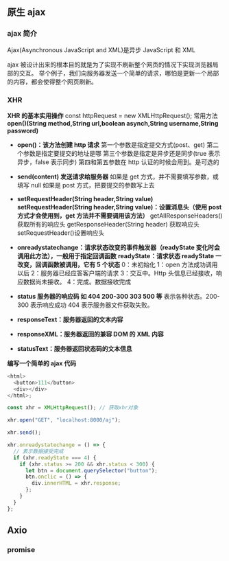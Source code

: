 ## 原生 ajax

### ajax 简介

Ajax(Asynchronous JavaScript and XML)是异步 JavaScript 和 XML

ajax 被设计出来的根本目的就是为了实现不刷新整个网页的情况下实现浏览器局部的交互。
举个例子，我们向服务器发送一个简单的请求，哪怕是更新一个局部的内容，都会使得整个网页刷新。

### XHR

**XHR 的基本实用操作**
const httpRequest = new XMLHttpRequest();
常用方法
**open()(String method,String url,boolean asynch,String username,String password)**

- **open()：该方法创建 http 请求**
  第一个参数是指定提交方式(post、get)
  第二个参数是指定要提交的地址是哪
  第三个参数是指定是异步还是同步(true 表示异步，false 表示同步)
  第四和第五参数在 http 认证的时候会用到。是可选的
- **send(content) 发送请求给服务器**
  如果是 get 方式，并不需要填写参数，或填写 null
  如果是 post 方式，把要提交的参数写上去

- **setRequestHeader(String header,String value)
  setRequestHeader(String header,String value)：设置消息头（使用 post 方式才会使用到，get 方法并不需要调用该方法）**
  getAllResponseHeaders() 获取所有的响应头
  getResponseHeader(String header) 获取响应头
  setRequestHeader()设置响应头
- **onreadystatechange：请求状态改变的事件触发器（readyState 变化时会调用此方法），一般用于指定回调函数**
  **readyState：请求状态 readyState 一改变，回调函数被调用，它有 5 个状态**
  0：未初始化
  1：open 方法成功调用以后
  2：服务器已经应答客户端的请求
  3：交互中。Http 头信息已经接收，响应数据尚未接收。
  4：完成。数据接收完成
- **status 服务器的响应码 如 404 200-300 303 500 等** 表示各种状态。200-300 表示响应成功 404 表示服务器文件获取失败。
- **responseText：服务器返回的文本内容**
- **responseXML：服务器返回的兼容 DOM 的 XML 内容**
- **statusText：服务器返回状态码的文本信息**

**编写一个简单的 ajax 代码**

```js {.line-numbers}
<html>
  <button>111</button>
  <div></div>
</html>;

const xhr = XMLHttpRequest(); // 获取xhr对象

xhr.open("GET", "localhost:8000/aj");

xhr.send();

xhr.onreadystatechange = () => {
  // 表示数据接受完成
  if (xhr.readyState === 4) {
    if (xhr.status >= 200 && xhr.status < 300) {
      let btn = document.querySelector("button");
      btn.onclic = () => {
        div.innerHTML = xhr.response;
      };
    }
  }
};
```

## Axio

### promise
